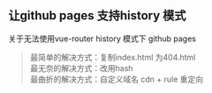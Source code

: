 ## 让github pages 支持history 模式
关于无法使用vue-router history 模式下 github pages 
>最简单的解决方式：复制index.html 为404.html \
>最无奈的解决方式：改用hash \
>最曲折的解决方式：自定义域名 cdn + rule 重定向
